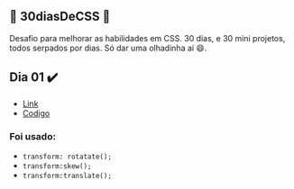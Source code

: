 ## 🚀 30diasDeCSS 🚀

Desafio para melhorar as habilidades em CSS. 
30 dias, e 30 mini projetos, todos serpados por dias. 
Só dar uma olhadinha aí :smile:.

##  Dia 01 ✔️
- [Link](https://30-dias-css-html.vercel.app/)
- [Codigo](https://github.com/gustavoalmei/30-Dias-CSS-HTML/tree/main/Dia%201)
### Foi usado:
- ```transform: rotatate(); ```
- ```transform:skew(); ```
- ```transform:translate();```
